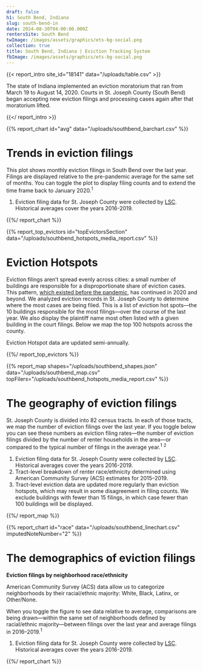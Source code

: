 ```yaml
---
draft: false
h1: South Bend, Indiana
slug: south-bend-in
date: 2024-08-30T04:00:00.000Z
rentersSite: South Bend
twImage: /images/assets/graphics/ets-bg-social.png
collection: true
title: South Bend, Indiana | Eviction Tracking System
fbImage: /images/assets/graphics/ets-bg-social.png
---
```

{{< report_intro site_id="18141" data="/uploads/table.csv" >}}

The state of Indiana implemented an eviction moratorium that ran from March 19 to August 14, 2020. Courts in St. Joseph County (South Bend) began accepting new eviction filings and processing cases again after that moratorium lifted.

{{</ report_intro >}}


{{% report_chart id="avg" data="/uploads/southbend_barchart.csv" %}}





# Trends in eviction filings

This plot shows monthly eviction filings in South Bend over the last year. Filings are displayed relative to the pre-pandemic average for the same set of months. You can toggle the plot to display filing counts and to extend the time frame back to January 2020.<sup>1</sup>

1. Eviction filing data for St. Joseph County were collected by [LSC](https://www.lsc.gov/). Historical averages cover the years 2016-2019.





{{%/ report_chart %}}



{{% report_top_evictors id="topEvictorsSection" data="/uploads/southbend_hotspots_media_report.csv" %}}


# Eviction Hotspots

Eviction filings aren’t spread evenly across cities: a small number of buildings are responsible for a disproportionate share of eviction cases. This pattern, [which existed before the pandemic](https://evictionlab.org/top-evicting-landlords-drive-us-eviction-crisis/), has continued in 2020 and beyond. We analyzed eviction records in St. Joseph County to determine where the most cases are being filed. This is a list of eviction hot spots—the 10 buildings responsible for the most filings—over the course of the last year. We also display the plaintiff name most often listed with a given building in the court filings. Below we map the top 100 hotspots across the county.

Eviction Hotspot data are updated semi-annually.


{{%/ report_top_evictors %}}


{{% report_map shapes="/uploads/southbend_shapes.json" data="/uploads/southbend_map.csv" topFilers="/uploads/southbend_hotspots_media_report.csv" %}}

# The geography of eviction filings

St. Joseph County is divided into 82 census tracts. In each of those tracts, we map the number of eviction filings over the last year. If you toggle below you can see these numbers as eviction filing rates—the number of eviction filings divided by the number of renter households in the area—or compared to the typical number of filings in the average year.<sup>1</sup> <sup>2</sup>

1. Eviction filing data for St. Joseph County were collected by [LSC](https://www.lsc.gov/). Historical averages cover the years 2016-2019.
2. Tract-level breakdown of renter race/ethnicity determined using American Community Survey (ACS) estimates for 2015–2019.
3. Tract-level eviction data are updated more regularly than eviction hotspots, which may result in some disagreement in filing counts. We exclude buildings with fewer than 15 filings, in which case fewer than 100 buildings will be displayed. 

{{%/ report_map %}}

{{% report_chart id="race" data="/uploads/southbend_linechart.csv" imputedNoteNumber="2" %}}

# The demographics of eviction filings

**Eviction filings by neighborhood race/ethnicity**

American Community Survey (ACS) data allow us to categorize neighborhoods by their racial/ethnic majority: White, Black, Latinx, or Other/None. 

When you toggle the figure to see data relative to average, comparisons are being drawn—within the same set of neighborhoods defined by racial/ethnic majority—between filings over the last year and average filings in 2016–2019.<sup>1</sup>

1. Eviction filing data for St. Joseph County were collected by [LSC](https://www.lsc.gov/). Historical averages cover the years 2016-2019.

{{%/ report_chart %}}
